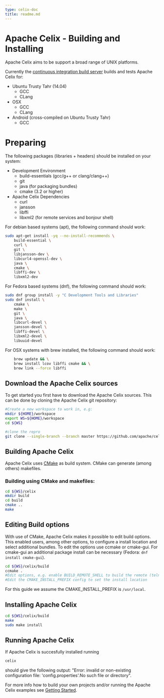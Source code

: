 ```yaml
---
type: celix-doc
title: readme.md
---
```


<!--
Licensed to the Apache Software Foundation (ASF) under one or more
contributor license agreements.  See the NOTICE file distributed with
this work for additional information regarding copyright ownership.
The ASF licenses this file to You under the Apache License, Version 2.0
(the "License"); you may not use this file except in compliance with
the License.  You may obtain a copy of the License at
   
    http://www.apache.org/licenses/LICENSE-2.0

Unless required by applicable law or agreed to in writing, software
distributed under the License is distributed on an "AS IS" BASIS,
WITHOUT WARRANTIES OR CONDITIONS OF ANY KIND, either express or implied.
See the License for the specific language governing permissions and
limitations under the License.
-->

# Apache Celix - Building and Installing
Apache Celix aims to be support a broad range of UNIX platforms.
 
Currently the [continuous integration build server](https://travis-ci.org/apache/celix) builds and tests Apache Celix for:

*   Ubuntu Trusty Tahr (14.04)
    * GCC 
    * CLang 
*   OSX
    * GCC 
    * CLang 
*   Android (cross-compiled on Ubuntu Trusty Tahr) 
    * GCC 

# Preparing
The following packages (libraries + headers) should be installed on your system:

*	Development Environment
	*	build-essentials (gcc/g++ or clang/clang++) 
	* 	git
    *   java (for packaging bundles)
	*	cmake (3.2 or higher)
* 	Apache Celix Dependencies
	*	curl
	*	jansson
	*   libffi
	*   libxml2 (for remote services and bonjour shell)
	

For debian based systems (apt), the following command should work:
```bash
sudo apt-get install -yq --no-install-recommends \
	build-essential \
  	curl \
  	git \
  	libjansson-dev \
  	libcurl4-openssl-dev \
    java \
  	cmake \
  	libffi-dev \
  	libxml2-dev
```

For Fedora based systems (dnf), the following command should work:
```bash
sudo dnf group install -y "C Development Tools and Libraries"
sudo dnf install \
    cmake \
    make \
    git \
    java \
    libcurl-devel \
    jansson-devel \
    libffi-devel \
    libxml2-devel \
    libuuid-devel
```

For OSX systems with brew installed, the following command should work:
```bash
    brew update && \
    brew install lcov libffi cmake && \
    brew link --force libffi
```

## Download the Apache Celix sources
To get started you first have to download the Apache Celix sources. This can be done by cloning the Apache Celix git repository:

```bash
#Create a new workspace to work in, e.g:
mkdir ${HOME}/workspace
export WS=${HOME}/workspace
cd ${WS}

#clone the repro
git clone --single-branch --branch master https://github.com/apache/celix.git
```

## Building Apache Celix
Apache Celix uses [CMake](https://cmake.org) as build system. CMake can generate (among others) makefiles. 

### Building using CMake and makefiles:
```bash
cd ${WS}/celix
mkdir build
cd build
cmake .. 
make 
```

## Editing Build options
With use of CMake, Apache Celix makes it possible to edit build options. This enabled users, among other options, to configure a install location and select additional bundles.
To edit the options use ccmake or cmake-gui. For cmake-gui an additional package install can be necessary (Fedora: `dnf install cmake-gui`). 

```bash
cd ${WS}/celix/build
ccmake .
#Edit options, e.g. enable BUILD_REMOTE_SHELL to build the remote (telnet) shell
#Edit the CMAKE_INSTALL_PREFIX config to set the install location
```

For this guide we assume the CMAKE_INSTALL_PREFIX is `/usr/local`.

## Installing Apache Celix

```bash
cd ${WS}/celix/build
make
sudo make install
```

## Running Apache Celix

If Apache Celix is succesfully installed running
```bash
celix
```
should give the following output:
"Error: invalid or non-existing configuration file: 'config.properties'.No such file or directory".

For more info how to build your own projects and/or running the Apache Celix examples see [Getting Started](../getting_started/readme.html).
